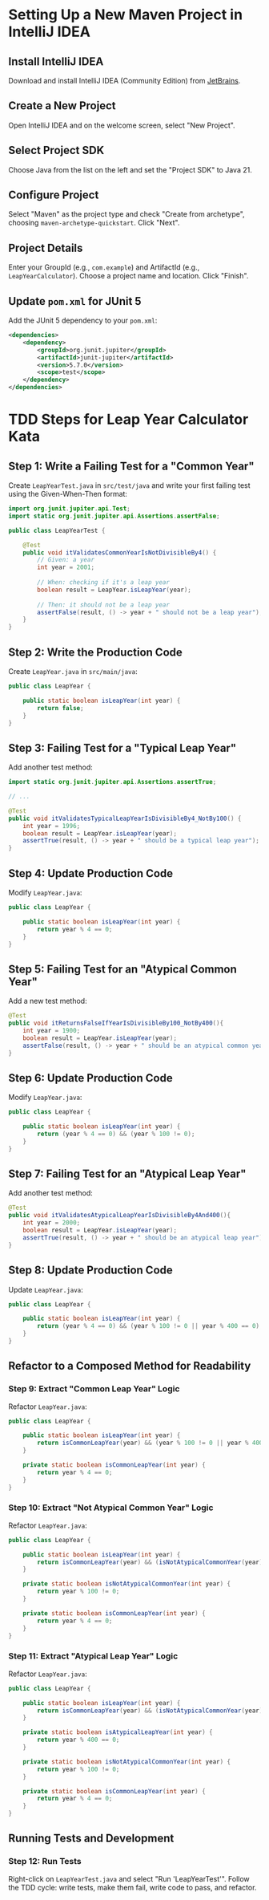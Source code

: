 # Setting Up a New Maven Project in IntelliJ IDEA

## Install IntelliJ IDEA
Download and install IntelliJ IDEA (Community Edition) from [JetBrains](https://www.jetbrains.com/idea/download/).

## Create a New Project
Open IntelliJ IDEA and on the welcome screen, select "New Project".

## Select Project SDK
Choose Java from the list on the left and set the "Project SDK" to Java 21.

## Configure Project
Select "Maven" as the project type and check "Create from archetype", choosing `maven-archetype-quickstart`. Click "Next".

## Project Details
Enter your GroupId (e.g., `com.example`) and ArtifactId (e.g., `LeapYearCalculator`). Choose a project name and location. Click "Finish".

## Update `pom.xml` for JUnit 5
Add the JUnit 5 dependency to your `pom.xml`:

```xml
<dependencies>
    <dependency>
        <groupId>org.junit.jupiter</groupId>
        <artifactId>junit-jupiter</artifactId>
        <version>5.7.0</version>
        <scope>test</scope>
    </dependency>
</dependencies>
```

# TDD Steps for Leap Year Calculator Kata

## Step 1: Write a Failing Test for a "Common Year"
Create `LeapYearTest.java` in `src/test/java` and write your first failing test using the Given-When-Then format:

```java
import org.junit.jupiter.api.Test;
import static org.junit.jupiter.api.Assertions.assertFalse;

public class LeapYearTest {

    @Test
    public void itValidatesCommonYearIsNotDivisibleBy4() {
        // Given: a year
        int year = 2001;
        
        // When: checking if it's a leap year
        boolean result = LeapYear.isLeapYear(year);
        
        // Then: it should not be a leap year
        assertFalse(result, () -> year + " should not be a leap year");
    }
}
```

## Step 2: Write the Production Code
Create `LeapYear.java` in `src/main/java`:

```java
public class LeapYear {

    public static boolean isLeapYear(int year) {
        return false;
    }
}
```

## Step 3: Failing Test for a "Typical Leap Year"
Add another test method:

```java
import static org.junit.jupiter.api.Assertions.assertTrue;

// ...

@Test
public void itValidatesTypicalLeapYearIsDivisibleBy4_NotBy100() {
    int year = 1996;
    boolean result = LeapYear.isLeapYear(year);
    assertTrue(result, () -> year + " should be a typical leap year");
}
```

## Step 4: Update Production Code
Modify `LeapYear.java`:

```java
public class LeapYear {

    public static boolean isLeapYear(int year) {
        return year % 4 == 0;
    }
}
```

## Step 5: Failing Test for an "Atypical Common Year"
Add a new test method:

```java
@Test
public void itReturnsFalseIfYearIsDivisibleBy100_NotBy400(){
    int year = 1900;
    boolean result = LeapYear.isLeapYear(year);
    assertFalse(result, () -> year + " should be an atypical common year");
}
```

## Step 6: Update Production Code
Modify `LeapYear.java`:

```java
public class LeapYear {

    public static boolean isLeapYear(int year) {
        return (year % 4 == 0) && (year % 100 != 0);
    }
}
```

## Step 7: Failing Test for an "Atypical Leap Year"
Add another test method:

```java
@Test
public void itValidatesAtypicalLeapYearIsDivisibleBy4And400(){
    int year = 2000;
    boolean result = LeapYear.isLeapYear(year);
    assertTrue(result, () -> year + " should be an atypical leap year");
}
```

## Step 8: Update Production Code
Update `LeapYear.java`:

```java
public class LeapYear {

    public static boolean isLeapYear(int year) {
        return (year % 4 == 0) && (year % 100 != 0 || year % 400 == 0);
    }
}
```

## Refactor to a Composed Method for Readability
### Step 9: Extract "Common Leap Year" Logic
Refactor `LeapYear.java`:

```java
public class LeapYear {

    public static boolean isLeapYear(int year) {
        return isCommonLeapYear(year) && (year % 100 != 0 || year % 400 == 0);
    }

    private static boolean isCommonLeapYear(int year) {
        return year % 4 == 0;
    }
}
```

### Step 10: Extract "Not Atypical Common Year" Logic
Refactor `LeapYear.java`:

```java
public class LeapYear {

    public static boolean isLeapYear(int year) {
        return isCommonLeapYear(year) && (isNotAtypicalCommonYear(year) || year % 400 == 0);
    }

    private static boolean isNotAtypicalCommonYear(int year) {
        return year % 100 != 0;
    }

    private static boolean isCommonLeapYear(int year) {
        return year % 4 == 0;
    }
}
```

### Step 11: Extract "Atypical Leap Year" Logic
Refactor `LeapYear.java`:

```java
public class LeapYear {

    public static boolean isLeapYear(int year) {
        return isCommonLeapYear(year) && (isNotAtypicalCommonYear(year) || isAtypicalLeapYear(year));
    }

    private static boolean isAtypicalLeapYear(int year) {
        return year % 400 == 0;
    }

    private static boolean isNotAtypicalCommonYear(int year) {
        return year % 100 != 0;
    }

    private static boolean isCommonLeapYear(int year) {
        return year % 4 == 0;
    }
}
```

## Running Tests and Development
### Step 12: Run Tests
Right-click on `LeapYearTest.java` and select "Run 'LeapYearTest'". Follow the TDD cycle: write tests, make them fail, write code to pass, and refactor.
